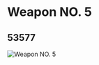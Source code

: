 # Weapon NO. 5
## 53577
![Weapon NO. 5](https://lc-www-live-s.legocdn.com/media/bricks/5/2/4494077.jpg)